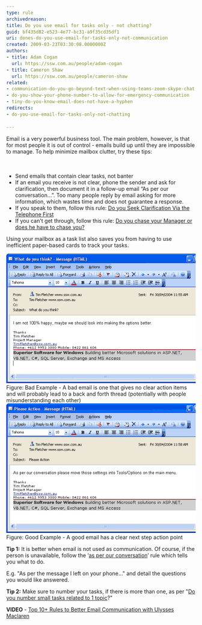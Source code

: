 ```yaml
---
type: rule
archivedreason: 
title: Do you use email for tasks only - not chatting?
guid: bf435d82-e523-4e77-bc31-a9f35cd35df1
uri: dones-do-you-use-email-for-tasks-only-not-communication
created: 2009-03-23T03:30:08.0000000Z
authors:
- title: Adam Cogan
  url: https://ssw.com.au/people/adam-cogan
- title: Cameron Shaw
  url: https://ssw.com.au/people/cameron-shaw
related:
- communication-do-you-go-beyond-text-when-using-teams-zoom-skype-chat
- do-you-show-your-phone-number-to-allow-for-emergency-communication
- tiny-do-you-know-email-does-not-have-a-hyphen
redirects:
- do-you-use-email-for-tasks-only-not-chatting

---
```



​​Email is a very powerful business tool. The main problem, however, is that for most people it is out of control - emails build up until they are impossible to manage. To help minimize mailbox clutter, try these tips: ​​<br>
<br><excerpt class='endintro'></excerpt><br>
<ul><li>Send emails that contain clear tasks, not banter<br></li><li>If an email you receive is not clear, phone the sender and ask for clarification, then document it in a follow-up email “As per our conversation…”. Too many people reply by email asking for more information​​, which wastes time and does not guarantee a response.</li><li>If you speak to them, follow this rule: <a href="/Pages/SeekClarificationViaTelephoneFirst.aspx">Do you Seek Clarification Via the Telephone First</a> </li><li>If you can't get through, follow this rule: <a href=/do-you-chase-your-manager-before-he-has-to-chase-you-e-g-asking-for-clarification>Do you chase your Manager or does he have to chase you?</a> </li></ul><p>Using your mailbox as a task list also saves you from having to use inefficient paper-based cards to track your tasks.</p> 
<img class="ms-rteCustom-ImageArea" alt="Bad email" src="EmailBad.gif" border="0" /> <span class="ms-rteCustom-FigureBad"> Figure: Bad Example - A bad email is one that gives no clear action items and will probably lead to a back and forth thread (potentially with people misunderstanding each other)</span> <img class="ms-rteCustom-ImageArea" alt="Good email" src="EmailGood.gif" /> <span class="ms-rteCustom-FigureGood">Figure: Good Example - A good email has a clear next step action point</span> <p><b>Tip 1:</b> ​It is better when email is not used as communication. Of course, if the person is unavailable, follow the ‘<a href="/Pages/DoYouAlwaysSendAnAsPerOurConversationEmail.aspx" shape="rect">as per our conversation</a>’ rule which tells you what to do.</p><p>E.g. "As per the message I left on your phone…" and detail the questions you would like answered.<br></p><p class="ssw15-rteElement-P"><b>Tip 2:</b> Make sure to number your tasks, if there is more than one, as per "<a href="/Pages/NumberSmallTasks.aspx" shape="rect">Do you number small tasks related to 1 topic</a>?"</p><p class="ssw15-rteElement-P">
   <b>VIDEO</b> - <a href="https://www.youtube.com/watch?v=LAqRokqq4jI">Top 10+ Rules to Better Email Communication with Ulysses Maclaren</a> <br></p>


